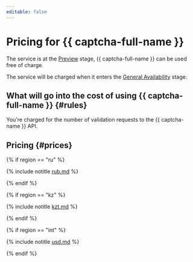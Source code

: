 ```yaml
---
editable: false
---
```


# Pricing for {{ captcha-full-name }}

The service is at the [Preview](../overview/concepts/launch-stages.md) stage, {{ captcha-full-name }} can be used free of charge.

The service will be charged when it enters the [General Availability](../overview/concepts/launch-stages.md) stage.


## What will go into the cost of using {{ captcha-full-name }} {#rules}

You're charged for the number of validation requests to the {{ captcha-name }} API.


## Pricing {#prices}

{% if region == "ru" %}

{% include notitle [rub.md](../_pricing/smartcaptcha/rub.md) %}

{% endif %}

{% if region == "kz" %}

{% include notitle [kzt.md](../_pricing/smartcaptcha/kzt.md) %}

{% endif %}

{% if region == "int" %}

{% include notitle [usd.md](../_pricing/smartcaptcha/usd.md) %}

{% endif %}

